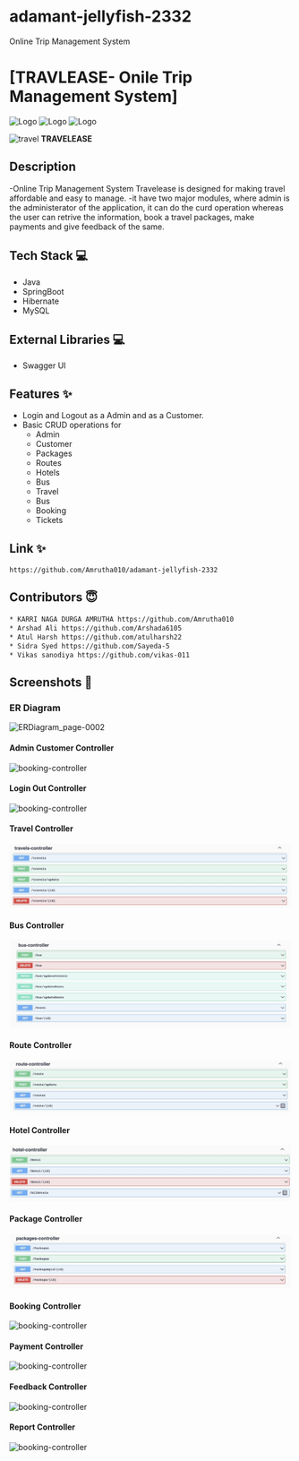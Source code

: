# adamant-jellyfish-2332
Online Trip Management System
# [TRAVLEASE- Onile Trip Management System]
   ![Logo](https://img.shields.io/github/last-commit/Shibshankar01/-quizzical-drink-5030)
   ![Logo](https://img.shields.io/github/languages/code-size/Shibshankar01/-quizzical-drink-5030)
   ![Logo](https://img.shields.io/github/contributors/Shibshankar01/-quizzical-drink-5030)
   
   ![travel](https://img.icons8.com/office/1x/suitcase.png)
                       **TRAVELEASE**

  
 ## Description
   -Online Trip Management System Travelease is designed for making travel affordable and easy to manage.
   -it have two major modules, where admin is the administerator of the application, it can do the curd operation whereas the user can retrive the         information, book a travel packages, make payments and give feedback of the same.
     
 ## Tech Stack 💻
- Java
- SpringBoot
- Hibernate
- MySQL

## External Libraries 💻
- Swagger UI

## Features ✨

* Login and Logout as a Admin and as a Customer.
* Basic CRUD operations for 
  * Admin
  * Customer
  * Packages
  * Routes
  * Hotels
  * Bus
  * Travel
  * Bus
  * Booking
  * Tickets

## Link ✨
    https://github.com/Amrutha010/adamant-jellyfish-2332
   
## Contributors  😇
    * KARRI NAGA DURGA AMRUTHA https://github.com/Amrutha010 
    * Arshad Ali https://github.com/Arshada6105
    * Atul Harsh https://github.com/atulharsh22
    * Sidra Syed https://github.com/Sayeda-5
    * Vikas sanodiya https://github.com/vikas-011


## Screenshots  📸


### ER Diagram

![ERDiagram_page-0002](https://user-images.githubusercontent.com/101733074/208608706-417bb0db-cc05-4057-8555-2fb91a3ce80b.jpg)




#### Admin Customer Controller 

<img src="https://github.com/Shibshankar01/-quizzical-drink-5030/blob/main/TravelZilla/controller-screenshots/admin-customer-controller.png" alt="booking-controller" />




#### Login Out Controller 

<img src="https://github.com/Shibshankar01/-quizzical-drink-5030/blob/main/TravelZilla/controller-screenshots/login-logout-controller.png" alt="booking-controller" />

#### Travel Controller 

<img src="https://github.com/Amrutha010/adamant-jellyfish-2332/blob/main/TravelEase/Controller-Screenshort/Travel.jpg" />

#### Bus Controller 

<img src="https://github.com/Amrutha010/adamant-jellyfish-2332/blob/main/TravelEase/Controller-Screenshort/Bus.jpg" />

#### Route Controller 

<img src="https://github.com/Amrutha010/adamant-jellyfish-2332/blob/main/TravelEase/Controller-Screenshort/route.jpg" />

#### Hotel Controller 

<img src="https://github.com/Amrutha010/adamant-jellyfish-2332/blob/main/TravelEase/Controller-Screenshort/hotel.jpg" />

#### Package Controller 

<img src="https://github.com/Amrutha010/adamant-jellyfish-2332/blob/main/TravelEase/Controller-Screenshort/package.jpg" />




#### Booking Controller 

<img src="https://github.com/Shibshankar01/-quizzical-drink-5030/blob/main/TravelZilla/controller-screenshots/booking-controller.png" alt="booking-controller" />






#### Payment Controller 

<img src="https://github.com/Shibshankar01/-quizzical-drink-5030/blob/main/TravelZilla/controller-screenshots/payment-controller.png" alt="booking-controller" />



#### Feedback Controller 

<img src="https://github.com/Shibshankar01/-quizzical-drink-5030/blob/main/TravelZilla/controller-screenshots/feedback-controller.png" alt="booking-controller" />


#### Report Controller 

<img src="https://github.com/Shibshankar01/-quizzical-drink-5030/blob/main/TravelZilla/controller-screenshots/report-controller.png" alt="booking-controller" />


